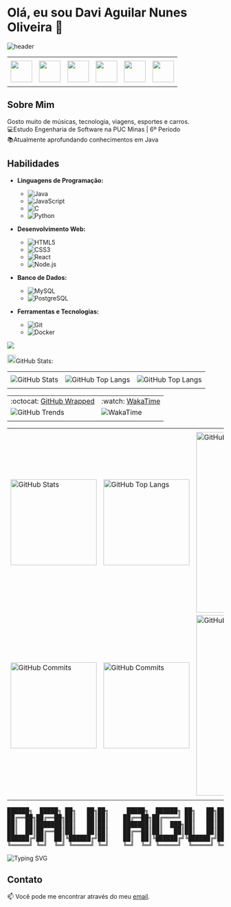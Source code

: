 
# Olá, eu sou Davi Aguilar Nunes Oliveira 👋
<div>
      <img align="center" alt="header" src="https://github.com/joaopauloaramuni/joaopauloaramuni/blob/main/img/header.png"/>
  
</div>

<div align="center">
<table>
<tr>
 <td align="center" colspan="11"></td>
</tr> 
<tr>
<td><a href="https://github.com/DaviAguilar" target="_blank"><img src="https://github.com/joaopauloaramuni/joaopauloaramuni/blob/main/img/github5.png?raw=true" width="50px" height="50px"/></a>
<!-- </td>
<td><a href="https://replit.com/@aramuni"><img src="https://github.com/joaopauloaramuni/joaopauloaramuni/blob/main/img/replit3.svg?raw=true" width="50px" height="50px"/></a>
</td> -->
<td>
  <a href="mailto:daviaguilar10@hotmail.com" target="_blank"><img src="https://github.com/joaopauloaramuni/joaopauloaramuni/blob/main/img/gmail3.png?raw=true" width="50px" height="50px"/></a>
</td>
<td>
  <a href="https://wa.me/5533988821138" target="_blank"><img src="https://github.com/joaopauloaramuni/joaopauloaramuni/blob/main/img/wpp2.png?raw=true" width="50px" height="50px"/></a>
</td>
<td>
  <a href="https://www.instagram.com/daviaguilar1/" target="_blank"><img src="https://github.com/joaopauloaramuni/joaopauloaramuni/blob/main/img/insta2.png?raw=true" width="50px" height="50px"/></a>
</td>
<td>
  <a href="https://www.linkedin.com/in/DaviAguilar/" target="_blank"><img src="https://github.com/joaopauloaramuni/joaopauloaramuni/blob/main/img/linkedin2.png?raw=true" width="50px" height="50px"/></a>
</td>
<!-- <td>
  <a href="http://lattes.cnpq.br/1208427665892059" target="_blank"><img src="https://github.com/joaopauloaramuni/joaopauloaramuni/blob/main/img/lattes2.png?raw=true" width="50px" height="50px"/></a>
</td> -->
<!--<td><a href="https://slack.com/app_redirect?channel=UVD9N6VCL"><img src="https://github.com/joaopauloaramuni/joaopauloaramuni/blob/main/img/slack.png?raw=true" width="50px" height="50px"/></a>
</td>-->
<td>
  <a href="https://discordapp.com/users/298145747516522496" target="_blank"><img src="https://github.com/joaopauloaramuni/joaopauloaramuni/blob/main/img/discord2.png?raw=true" width="50px" height="50px"/></a>
</td>
<!-- <td>
  <a href="https://www.skoob.com.br/perfil/Aramuni" target="_blank"><img src="https://github.com/joaopauloaramuni/joaopauloaramuni/blob/main/img/skoob2.png?raw=true" width="50px" height="50px"/></a>
</td> -->
<!-- <td>
  <a href="https://scholar.google.com.br/citations?user=OARYxSYAAAAJ&hl=pt-BR&oi=ao" target="_blank"><img src="https://github.com/joaopauloaramuni/joaopauloaramuni/blob/main/img/scholar2.png?raw=true" width="50px" height="50px"/></a>
</td> -->
<!-- <td>
  <a href="https://calendly.com/aramuni/" target="_blank"><img src="https://github.com/joaopauloaramuni/joaopauloaramuni/blob/main/img/calendar2.png?raw=true" width="50px" height="50px"/></a>
</td> -->
</tr>
<tr>
 <td align="center" colspan="11"></td>
</tr> 
</table>

</div>

## Sobre Mim

Gosto muito de músicas, tecnologia, viagens, esportes e carros.<br/>
💻Estudo Engenharia de Software na PUC Minas | 6º Período </br>
📚Atualmente aprofundando conhecimentos em Java</br>

## Habilidades

- **Linguagens de Programação:** 
  - ![Java](https://img.shields.io/badge/-Java-007396?style=flat&logo=java&logoColor=white)
  - ![JavaScript](https://img.shields.io/badge/-JavaScript-F7DF1E?style=flat&logo=javascript&logoColor=black)
  - ![C](https://img.shields.io/badge/-C-A8B9CC?style=flat&logo=c&logoColor=black)
  - ![Python](https://img.shields.io/badge/-Python-3776AB?style=flat&logo=python&logoColor=white)

- **Desenvolvimento Web:**
  - ![HTML5](https://img.shields.io/badge/-HTML5-E34F26?style=flat&logo=html5&logoColor=white)
  - ![CSS3](https://img.shields.io/badge/-CSS3-1572B6?style=flat&logo=css3&logoColor=white)
  - ![React](https://img.shields.io/badge/-React-61DAFB?style=flat&logo=react&logoColor=black)
  - ![Node.js](https://img.shields.io/badge/-Node.js-339933?style=flat&logo=node.js&logoColor=white)


- **Banco de Dados:**
  - ![MySQL](https://img.shields.io/badge/-MySQL-4479A1?style=flat&logo=mysql&logoColor=white)
  - ![PostgreSQL](https://img.shields.io/badge/-PostgreSQL-336791?style=flat&logo=postgresql&logoColor=white)

- **Ferramentas e Tecnologias:**
  - ![Git](https://img.shields.io/badge/-Git-F05032?style=flat&logo=git&logoColor=white)
  - ![Docker](https://img.shields.io/badge/-Docker-2496ED?style=flat&logo=docker&logoColor=white)
 
<td>
  <a align="left" href="https://wakatime.com"><img src="https://wakatime.com/share/@DaviAguilar/42258725-670c-44ca-925c-5a9cda69ff26.png" /></a>
  <a img src="https://github-readme-stats.vercel.app/api?username=DaviAguilar&theme=onedark&show_icons=true&hide_border=true&count_private=true"></a>
</td>

<div>

<img height="20" alt="GIF" src="https://github.com/joaopauloaramuni/joaopauloaramuni/blob/main/img/graphic.gif?raw=true"/>GitHub Stats:

<div align="center">
<table>
<tr>
 <td align="center" colspan="3"></td>
</tr> 
<tr>
<td>
<img alt="GitHub Stats" src="https://github-readme-stats.vercel.app/api?username=DaviAguilar&show=reviews,discussions_started,discussions_answered,prs_merged,prs_merged_percentage&rank_icon=percentile&theme=dark&locale=pt-br&card_width=480"/>
</td>
<td>
<img alt="GitHub Top Langs" src="https://github-readme-stats.vercel.app/api/top-langs/?username=DaviAguilar&theme=dark&locale=pt-br&langs_count=7"/>
</td>
<td>
<img alt="GitHub Top Langs" src="https://github-readme-stats.vercel.app/api/top-langs/?username=DaviAguilar&layout=pie&theme=dark&locale=pt-br"/>
</td>
</tr>
<tr>
 <td align="center" colspan="3"></td>
</tr> 
</table>
<table>
<tr>
 <td align="center">:octocat: <a href="https://www.githubwrapped.io/DaviAguilar" target="_blank">GitHub Wrapped</a></td>
 <td align="center">:watch: <a href="https://wakatime.com/@DaviAguilar">WakaTime</a></td>
</tr>
<tr>
<td>
<img alt="GitHub Trends" src="https://api.githubtrends.io/user/svg/DaviAguilar/repos?time_range=one_year&loc_metric=changed&theme=dark"/>
</td>
<td>
<img alt="WakaTime" src="https://github-readme-stats.vercel.app/api/wakatime?username=DaviAguilar&theme=dark&layout=compact"/>
</td>
</tr>
<tr>
 <td align="center"></td>
 <td align="center"></td>
</tr> 
</table>
<table>
<tr>
 <td align="center" colspan="3"></td>
</tr> 
<tr>
<td>
<img alt="GitHub Stats" width="200px" src="http://github-profile-summary-cards.vercel.app/api/cards/stats?username=DaviAguilar&theme=github_dark"/>
</td>
<td>
<img alt="GitHub Top Langs" width="200px" src="http://github-profile-summary-cards.vercel.app/api/cards/repos-per-language?username=DaviAguilar&theme=github_dark"/>
</td>
<td>
<img alt="GitHub Details" width="420px" src="http://github-profile-summary-cards.vercel.app/api/cards/profile-details?username=DaviAguilar&theme=github_dark"/>
</td>
</tr>
<tr>
<td>
<img alt="GitHub Commits" width="200px" src="http://github-profile-summary-cards.vercel.app/api/cards/productive-time?username=DaviAguilar&theme=github_dark&utcOffset=8"/>
</td>
<td>
<img alt="GitHub Commits" width="200px" src="http://github-profile-summary-cards.vercel.app/api/cards/most-commit-language?username=DaviAguilar&theme=github_dark"/>
</td>
<td>
<img alt="GitHub Streak" width="420px" src="https://streak-stats.demolab.com?user=DaviAguilar&theme=dark&locale=pt_BR&date_format=j%20M%5B%20Y%5D"/>
</td>
</tr>
<tr>
 <td align="center" colspan="3"></td>
</tr> 
</table>
</div>
</div>

<div align="center">

<pre>
██████╗  █████╗ ██╗   ██╗██╗     █████╗  ██████╗ ██╗   ██╗██╗██╗      █████╗ ██████╗ 
██╔══██╗██╔══██╗██║   ██║██║    ██╔══██╗██╔════╝ ██║   ██║██║██║     ██╔══██╗██╔══██╗
██║  ██║███████║██║   ██║██║    ███████║██║  ███╗██║   ██║██║██║     ███████║██████╔╝
██║  ██║██╔══██║██║   ██║██║    ██╔══██║██║   ██║██║   ██║██║██║     ██╔══██║██╔══██╗
██████╔╝██║  ██║╚██████╔╝██║    ██║  ██║╚██████╔╝╚██████╔╝██║███████╗██║  ██║██║  ██║
╚═════╝ ╚═╝  ╚═╝ ╚═════╝ ╚═╝    ╚═╝  ╚═╝ ╚═════╝  ╚═════╝ ╚═╝╚══════╝╚═╝  ╚═╝╚═╝  ╚═╝
</pre>

</div>

<img src="https://readme-typing-svg.demolab.com?font=Fira+Code&pause=1000&color=17F77D&width=435&lines=//Foi+um+prazer+ter+voc%C3%AA+por+aqui!;//Volte+sempre!" alt="Typing SVG" />

## Contato

📫 Você pode me encontrar através do meu [email](mailto:daviaguilar10@hotmail.com).


<!--
**DaviAguilar/DaviAguilar** is a ✨ _special_ ✨ repository because its `README.md` (this file) appears on your GitHub profile.

Here are some ideas to get you started:

- 🔭 I’m currently working on ...
- 🌱 I’m currently learning ...
- 👯 I’m looking to collaborate on ...
- 🤔 I’m looking for help with ...
- 💬 Ask me about ...
- 📫 How to reach me: ...
- 😄 Pronouns: ...
- ⚡ Fun fact: ...
-->
